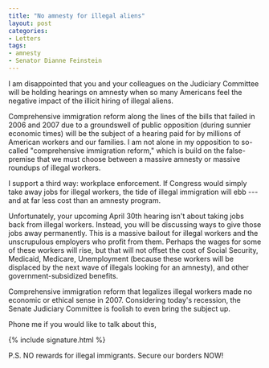 ```yaml
---
title: "No amnesty for illegal aliens"
layout: post
categories:
- Letters
tags:
- amnesty
- Senator Dianne Feinstein
---
```


I am disappointed that you and your colleagues on the Judiciary Committee will be holding hearings on amnesty when so many Americans feel the negative impact of the illicit hiring of illegal aliens.

Comprehensive immigration reform along the lines of the bills that failed in 2006 and 2007 due to a groundswell of public opposition (during sunnier economic times) will be the subject of a hearing paid for by millions of American workers and our families. I am not alone in my opposition to so-called "comprehensive immigration reform," which is build on the false-premise that we must choose between a massive amnesty or massive roundups of illegal workers.

I support a third way: workplace enforcement. If Congress would simply take away jobs for illegal workers, the tide of illegal immigration will ebb --- and at far less cost than an amnesty program.

Unfortunately, your upcoming April 30th hearing isn't about taking jobs back from illegal workers. Instead, you will be discussing ways to give those jobs away permanently. This is a massive bailout for illegal workers and the unscrupulous employers who profit from them. Perhaps the wages for some of these workers will rise, but that will not offset the cost of Social Security, Medicaid, Medicare, Unemployment (because these workers will be displaced by the next wave of illegals looking for an amnesty), and other government-subsidized benefits.

Comprehensive immigration reform that legalizes illegal workers made no economic or ethical sense in 2007. Considering today's recession, the Senate Judiciary Committee is foolish to even bring the subject up.

Phone me if you would like to talk about this,

{% include signature.html %}

P.S. NO rewards for illegal immigrants. Secure our borders NOW!